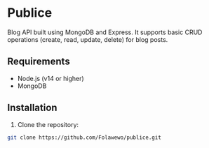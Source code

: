 # Publice

Blog API built using MongoDB and Express. It supports basic CRUD operations (create, read, update, delete) for blog posts.

## Requirements

- Node.js (v14 or higher)
- MongoDB

## Installation

1. Clone the repository:

```bash
git clone https://github.com/Folawewo/publice.git
```
